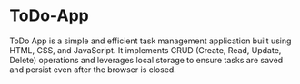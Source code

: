 # ToDo-App
ToDo App is a simple and efficient task management application built using HTML, CSS, and JavaScript. It implements CRUD (Create, Read, Update, Delete) operations and leverages local storage to ensure tasks are saved and persist even after the browser is closed.
